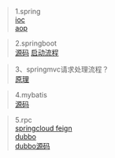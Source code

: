 > 1.spring<br/>
[ioc](https://blog.csdn.net/nuomizhende45/article/details/81158383/)<br/>
[aop](https://www.cnblogs.com/toby-xu/p/11444288.html)<br/>

> 2.springboot<br/>
[源码](https://zhuanlan.zhihu.com/p/142665039)
[启动流程](https://blog.csdn.net/qq_32828253/article/details/109496848)<br/>

> 3、springmvc请求处理流程？<br/>
[原理](https://www.cnblogs.com/heavenyes/p/3905844.html)<br/>

> 4.mybatis<br/>
[源码](https://bugstack.cn/itstack-demo-any/2019/12/25/%E6%BA%90%E7%A0%81%E5%88%86%E6%9E%90-Mybatis%E6%8E%A5%E5%8F%A3%E6%B2%A1%E6%9C%89%E5%AE%9E%E7%8E%B0%E7%B1%BB%E4%B8%BA%E4%BB%80%E4%B9%88%E5%8F%AF%E4%BB%A5%E6%89%A7%E8%A1%8C%E5%A2%9E%E5%88%A0%E6%94%B9%E6%9F%A5.html)<br/>

> 5.rpc<br/>
[springcloud feign](https://blog.csdn.net/nuomizhende45/article/details/81158383/)<br/>
[dubbo](https://github.com/minfei-miffy/Java-mianshi-note/blob/master/Java%E6%A0%B8%E5%BF%83%E9%9D%A2%E8%AF%95%E7%9F%A5%E8%AF%86%E9%9B%86%E2%80%94Dubbo%E9%9D%A2%E8%AF%95%E9%A2%98.md)<br/>
[dubbo源码](https://blog.csdn.net/yuanshangshenghuo/article/details/107615058)
